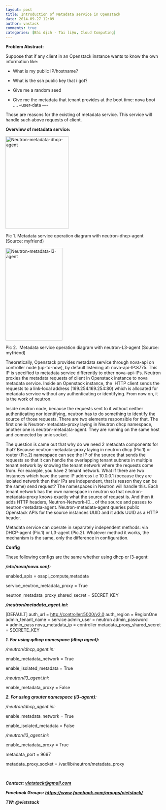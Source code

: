 ```yaml
---
layout: post
title: Introduction of Metadata service in Openstack
date: 2014-09-27 12:09
author: vnstack
comments: true
categories: [Bài dịch - Tài liệu, Cloud Computing]
---
```

<strong>Problem Abstract:</strong>

Suppose that if any client in an Openstack instance wants to know the own information like:

- What is my public IP/hostname?

- What is the ssh public key that i got?

- Give me a random seed

- Give me the metadata that tenant provides at the boot time: nova boot …. –user-data —-

Those are reasons for the existing of metadata service. This service will handle such above requests of client.

<strong>Overview of metadata service:</strong>

<a href="https://tuantuluong.files.wordpress.com/2014/09/neutron-metadata-dhcp-agent.png"><img class="alignnone size-medium wp-image-108" src="http://tuantuluong.files.wordpress.com/2014/09/neutron-metadata-dhcp-agent.png?w=204&amp;h=300" alt="Neutron-metadata-dhcp-agent" width="204" height="300" /></a>

Pic 1. Metadata service operation diagram with neutron-dhcp-agent (Source: myfriend)

<a href="https://tuantuluong.files.wordpress.com/2014/09/neutron-metadata-l3-agent.png"><img class="alignnone size-medium wp-image-109" src="http://tuantuluong.files.wordpress.com/2014/09/neutron-metadata-l3-agent.png?w=184&amp;h=300" alt="Neutron-metadata-l3-agent" width="184" height="300" /></a>

Pic 2.  Metadata service operation diagram with neutron-L3-agent (Source: myfriend)

Theoretically, Openstack provides metadata service through nova-api on controller node (up-to-now), by default listening at: nova-api-IP:8775. This IP is specified to metadata service differently to other nova-api-IPs. Neutron proxies the metadata requests of client in Openstack instance to nova metadata service. Inside an Openstack instance, the  HTTP client sends the requests to a link-local address (169.254.169.254:80) which is allocated for metadata service without any authenticating or identifying. From now on, it is the work of neutron.

Inside neutron node, because the requests sent to it without neither authenticating nor identifying, neutron has to do something to identify the source of those requests. There are two elements responsible for that. The first one is Neutron-metadata-proxy laying in Neutron dhcp namespace, another one is neutron-metadata-agent. They are running on the same host and connected by unix socket.

The question is came out that why do we need 2 metadata components for that? Because neutron-metadata-proxy laying in neutron dhcp (Pic.1) or router (Pic.2) namespace can see the IP of the source that sends the requests so that it can handle the overlapping tenant subnets in multiple tenant network by knowing the tenant network where the requests come from. For example, you have 2 tenant network. What if there are two instances which have the same IP address i.e 10.0.0.1 (because they are isolated network then their IPs are independent, that is reason they can be the same) send request? The namespaces in Neutron will handle this. Each tenant network has the own namespace in neutron so that neutron-metadata-proxy knows exactly what the source of request is. And then it adds HTTP headers, Neutron-Network-ID… of the source and passes to neutron-metadata-agent. Neutron-metadata-agent queries public Openstack APIs for the source instances UUID and it adds UUID as a HTTP header.

Metadata service can operate in separately independent methods: via DHCP-agent (Pic.1) or L3-agent (Pic.2). Whatever method it works, the mechanism is the same, only the difference in configuration.

<strong>Config </strong>

These following configs are the same whether using dhcp or l3-agent:

<strong><em>/etc/nova/nova.conf:</em></strong>

enabled_apis = osapi_compute,metadata

service_neutron_metadata_proxy = True

neutron_metadata_proxy_shared_secret = SECRET_KEY

<em><strong>/neutron/metadata_agent.ini:</strong></em>

[DEFAULT]
auth_url = <a href="http://controller:5000/v2.0" rel="nofollow">http://controller:5000/v2.0</a>
auth_region = RegionOne
admin_tenant_name = service
admin_user = neutron
admin_password = admin_pass
nova_metadata_ip = controller
metadata_proxy_shared_secret = SECRETE_KEY

<strong><em>1. <strong>For usi</strong>ng qdhcp namespace (dhcp agent):</em></strong>

<em>/neutron/dhcp_agent.in:</em>

enable_metadata_network = True

enable_isolated_metadata = True

<em>/neutron/l3_agent.ini:</em>

enable_metadata_proxy = False

<em><strong>2. For using qrouter namespace (l3-agent):</strong></em>

<em>/neutron/dhcp_agent.ini:</em>

enable_metadata_network = True

enable_isolated_metadata = False

<em>/neutron/l3_agent.ini:</em>

enable_metadata_proxy = True

metadata_port = 9697

metadata_proxy_socket = /var/lib/neutron/metadata_proxy

&nbsp;

<em><strong>Contact: vietstack@gmail.com</strong></em>

<em><strong>Facebook Groups: https://www.facebook.com/groups/vietstack/</strong></em>

<em><strong>TW: @vietstack</strong></em>
